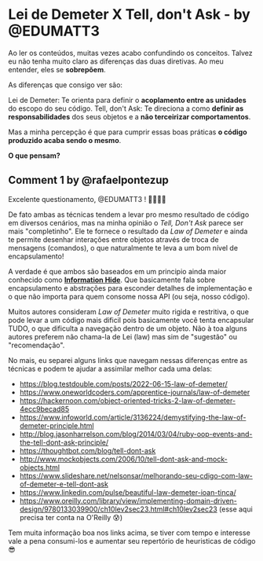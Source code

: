 # Lei de Demeter X Tell, don't Ask - by @EDUMATT3 

Ao ler os conteúdos, muitas vezes acabo confundindo os conceitos.
Talvez eu não tenha muito claro as diferenças das duas diretivas.
Ao meu entender, eles se **sobrepõem**.

As diferenças que consigo ver são:

Lei de Demeter: Te orienta para definir o **acoplamento entre as unidades** do escopo do seu código.
Tell, don't Ask: Te direciona a como **definir as responsabilidades** dos seus objetos e a **não terceirizar comportamentos**.

Mas a minha percepção é que para cumprir essas boas práticas **o código produzido acaba sendo o mesmo**.

**O que pensam?**

## Comment 1 by @rafaelpontezup

Excelente questionamento, @EDUMATT3 ! 👏🏻👏🏻

De fato ambas as técnicas tendem a levar pro mesmo resultado de código em diversos cenários, mas na minha opinião o _Tell, Don't Ask_ parece ser mais "completinho". Ele te fornece o resultado da _Law of Demeter_ e ainda te permite desenhar interações entre objetos através de troca de mensagens (comandos), o que naturalmente te leva a um bom nível de encapsulamento!

A verdade é que ambos são baseados em um principio ainda maior conhecido como **[Information Hide](https://www.careerride.com/oops-information-hiding.aspx)**. Que basicamente fala sobre encapsulamento e abstrações para esconder detalhes de implementação e o que não importa para quem consome nossa API (ou seja, nosso código).

Muitos autores consideram _Law of Demeter_ muito rigida e restritiva, o que pode levar a um código mais dificil pois basicamente você tenta encapsular TUDO, o que dificulta a navegação dentro de um objeto. Não à toa alguns autores preferem não chama-la de Lei (law) mas sim de "sugestão" ou "recomendação". 

No mais, eu separei alguns links que navegam nessas diferenças entre as técnicas e podem te ajudar a assimilar melhor cada uma delas:

- https://blog.testdouble.com/posts/2022-06-15-law-of-demeter/
- https://www.oneworldcoders.com/apprentice-journals/law-of-demeter
- https://hackernoon.com/object-oriented-tricks-2-law-of-demeter-4ecc9becad85
- https://www.infoworld.com/article/3136224/demystifying-the-law-of-demeter-principle.html
- http://blog.jasonharrelson.com/blog/2014/03/04/ruby-oop-events-and-the-tell-dont-ask-principle/
- https://thoughtbot.com/blog/tell-dont-ask
- http://www.mockobjects.com/2006/10/tell-dont-ask-and-mock-objects.html
- https://www.slideshare.net/nelsonsar/melhorando-seu-cdigo-com-law-of-demeter-e-tell-dont-ask
- https://www.linkedin.com/pulse/beautiful-law-demeter-ioan-tinca/
- https://www.oreilly.com/library/view/implementing-domain-driven-design/9780133039900/ch10lev2sec23.html#ch10lev2sec23 (esse aqui precisa ter conta na O'Reilly 😰)

Tem muita informação boa nos links acima, se tiver com tempo e interesse vale a pena consumi-los e aumentar seu repertório de heuristicas de código 😎


